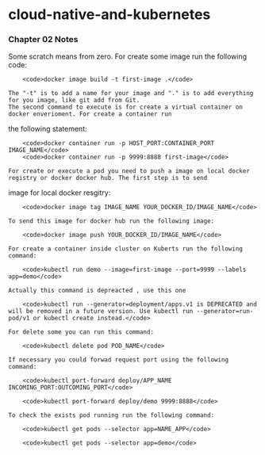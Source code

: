 # cloud-native-and-kubernetes

<h3>Chapter 02 Notes</h3>
<p>
	Some scratch means from zero.
	For create some image run the following code:

		<code>docker image build -t first-image .</code>

	The "-t" is to add a name for your image and "." is to add everything for you image, like git add from Git.
	The second command to execute is for create a virtual container on docker enverioment. For create a container run
the following statement:

		<code>docker container run -p HOST_PORT:CONTAINER_PORT IMAGE_NAME</code>
		<code>docker container run -p 9999:8888 first-image</code>

	For create or execute a pod you need to push a image on local docker registry or docker docker hub. The first step is to send
image for local docker resgitry:

		<code>docker image tag IMAGE_NAME YOUR_DOCKER_ID/IMAGE_NAME</code>

	To send this image for docker hub run the following image:

		<code>docker image push YOUR_DOCKER_ID/IMAGE_NAME</code>

	For create a container inside cluster on Kuberts run the following command:

		<code>kubectl run demo --image=first-image --port=9999 --labels app=demo</code>

	Actually this command is depreacted , use this one 
		
		<code>kubectl run --generator=deployment/apps.v1 is DEPRECATED and will be removed in a future version. Use kubectl run --generator=run-pod/v1 or kubectl create instead.</code>

	For delete some you can run this command:

		<code>kubectl delete pod POD_NAME</code>

	If necessary you could forwad request port using the following command:
	
		<code>kubectl port-forward deploy/APP_NAME INCOMING_PORT:OUTCOMING_PORT</code>

		<code>kubectl port-forward deploy/demo 9999:8888</code>
	
	To check the exists pod running run the following command:

		<code>kubectl get pods --selector app=NAME_APP</code>

		<code>kubectl get pods --selector app=demo</code>
		
</p>
